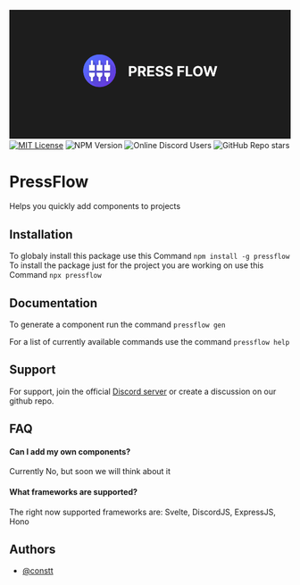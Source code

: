 ![](assets/banner.png)
[![MIT License](https://img.shields.io/badge/License-MIT-green.svg)](https://choosealicense.com/licenses/mit/)
![NPM Version](https://img.shields.io/npm/v/pressflow)
![Online Discord Users](https://img.shields.io/badge/dynamic/json?url=https%3A%2F%2Fdiscord.com%2Fapi%2Finvites%2FHp8fY4wPww%3Fwith_counts%3Dtrue&query=%24.approximate_presence_count&logo=discord&logoColor=white&color=green&label=Users%20Online)
![GitHub Repo stars](https://img.shields.io/github/stars/constttdev/pressflow)

# PressFlow

Helps you quickly add components to projects

## Installation

To globaly install this package use this Command `npm install -g pressflow`
To install the package just for the project you are working on use this Command `npx pressflow`

## Documentation

To generate a component run the command `pressflow gen`

For a list of currently available commands use the command `pressflow help`

## Support

For support, join the official [Discord server]() or create a discussion on our github repo.

## FAQ

#### Can I add my own components?

Currently No, but soon we will think about it

#### What frameworks are supported?

The right now supported frameworks are: Svelte, DiscordJS, ExpressJS, Hono

## Authors

- [@constt](https://www.github.com/constt)
